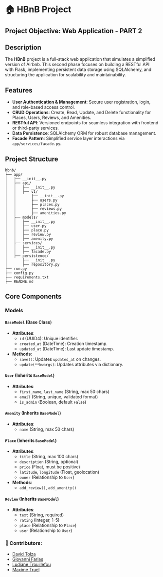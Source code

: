 # 🏠 HBnB Project   

## Project Objective: Web Application  - PART 2

## Description

The **HBnB** project is a full-stack web application that simulates a simplified version of Airbnb. This second phase focuses on building a RESTful API with Flask, implementing persistent data storage using SQLAlchemy, and structuring the application for scalability and maintainability.

## Features

- **User Authentication & Management**: Secure user registration, login, and role-based access control.
- **CRUD Operations**: Create, Read, Update, and Delete functionality for Places, Users, Reviews, and Amenities.
- **RESTful API**: Versioned endpoints for seamless integration with frontend or third-party services.
- **Data Persistence**: SQLAlchemy ORM for robust database management.
- **Facade Pattern**: Simplified service layer interactions via `app/services/facade.py`.

## Project Structure

```
hbnb/
├── app/
│   ├── __init__.py
│   ├── api/
│   │   ├── __init__.py
│   │   ├── v1/
│   │       ├── __init__.py
│   │       ├── users.py
│   │       ├── places.py
│   │       ├── reviews.py
│   │       ├── amenities.py
│   ├── models/
│   │   ├── __init__.py
│   │   ├── user.py
│   │   ├── place.py
│   │   ├── review.py
│   │   ├── amenity.py
│   ├── services/
│   │   ├── __init__.py
│   │   ├── facade.py
│   ├── persistence/
│       ├── __init__.py
│       ├── repository.py
├── run.py
├── config.py
├── requirements.txt
├── README.md
```

## Core Components

### Models

#### `BaseModel` (Base Class)
- **Attributes**:
  - `id` (UUID4): Unique identifier.
  - `created_at` (DateTime): Creation timestamp.
  - `updated_at` (DateTime): Last update timestamp.
- **Methods**:
  - `save()`: Updates `updated_at` on changes.
  - `update(**kwargs)`: Updates attributes via dictionary.

#### `User` (Inherits `BaseModel`)
- **Attributes**:
  - `first_name`, `last_name` (String, max 50 chars)
  - `email` (String, unique, validated format)
  - `is_admin` (Boolean, default `False`)

#### `Amenity` (Inherits `BaseModel`)
- **Attributes**:
  - `name` (String, max 50 chars)
  
#### `Place` (Inherits `BaseModel`)
- **Attributes**:
  - `title` (String, max 100 chars)
  - `description` (String, optional)
  - `price` (Float, must be positive)
  - `latitude`, `longitude` (Float, geolocation)
  - `owner` (Relationship to `User`)
- **Methods**:
  - `add_review()`, `add_amenity()`

#### `Review` (Inherits `BaseModel`)
- **Attributes**:
  - `text` (String, required)
  - `rating` (Integer, 1-5)
  - `place` (Relationship to `Place`)
  - `user` (Relationship to `User`)

### 👤 Contributors:  
- [David Tolza](https://github.com/VidadTol)  
- [Giovanni Farias](https://github.com/ginftls)  
- [Ludiane Trouillefou](https://github.com/ludiane-tr)  
- [Maxime Truel](https://github.com/MaKSiiMe)
